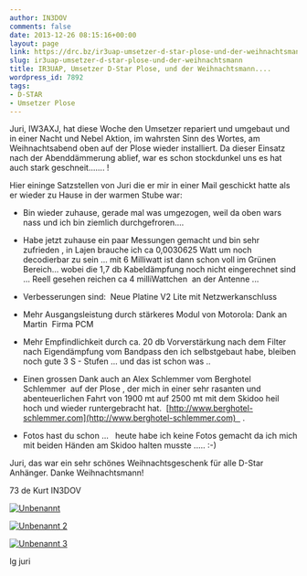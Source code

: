 ```yaml
---
author: IN3DOV
comments: false
date: 2013-12-26 08:15:16+00:00
layout: page
link: https://drc.bz/ir3uap-umsetzer-d-star-plose-und-der-weihnachtsmann/
slug: ir3uap-umsetzer-d-star-plose-und-der-weihnachtsmann
title: IR3UAP, Umsetzer D-Star Plose, und der Weihnachtsmann....
wordpress_id: 7892
tags:
- D-STAR
- Umsetzer Plose
---
```


Juri, IW3AXJ, hat diese Woche den Umsetzer repariert und umgebaut und in einer Nacht und Nebel Aktion, im wahrsten Sinn des Wortes, am Weihnachtsabend oben auf der Plose wieder installiert. Da dieser Einsatz nach der Abenddämmerung ablief, war es schon stockdunkel uns es hat auch stark geschneit....... !


Hier eininge Satzstellen von Juri die er mir in einer Mail geschickt hatte als er wieder zu Hause in der warmen Stube war:



	
  * Bin wieder zuhause, gerade mal was umgezogen, weil da oben wars nass und ich bin ziemlich durchgefroren....

	
  * Habe jetzt zuhause ein paar Messungen gemacht und bin sehr zufrieden , in Lajen brauche ich ca 0,0030625 Watt um noch decodierbar zu sein ... mit 6 Milliwatt ist dann schon voll im Grünen Bereich... wobei die 1,7 db Kabeldämpfung noch nicht eingerechnet sind ... Reell gesehen reichen ca 4 milliWattchen  an der Antenne ...

	
  * Verbesserungen sind:  Neue Platine V2 Lite mit Netzwerkanschluss

	
  * Mehr Ausgangsleistung durch stärkeres Modul von Motorola: Dank an Martin  Firma PCM

	
  * Mehr Empfindlichkeit durch ca. 20 db Vorverstärkung nach dem Filter nach Eigendämpfung vom Bandpass den ich selbstgebaut habe, bleiben noch gute 3 S - Stufen ... und das ist schon was ..

	
  * Einen grossen Dank auch an Alex Schlemmer vom Berghotel Schlemmer  auf der Plose , der mich in einer sehr rasanten und abenteuerlichen Fahrt von 1900 mt auf 2500 mt mit dem Skidoo heil hoch und wieder runtergebracht hat.  [http://www.berghotel-schlemmer.com](http://www.berghotel-schlemmer.com)   .

	
  * Fotos hast du schon ...   heute habe ich keine Fotos gemacht da ich mich mit beiden Händen am Skidoo halten musste ..... :-)


Juri, das war ein sehr schönes Weihnachtsgeschenk für alle D-Star Anhänger. Danke Weihnachtsmann!

73 de Kurt IN3DOV

[![Unbenannt](https://drc.bz/wp-content/uploads/2013/12/Unbenannt.jpg)](https://drc.bz/wp-content/uploads/2013/12/Unbenannt.jpg)



[![Unbenannt 2](https://drc.bz/wp-content/uploads/2013/12/Unbenannt-2.jpg)](https://drc.bz/wp-content/uploads/2013/12/Unbenannt-2.jpg)



[![Unbenannt 3](https://drc.bz/wp-content/uploads/2013/12/Unbenannt-3-225x300.jpg)](https://drc.bz/wp-content/uploads/2013/12/Unbenannt-3.jpg)







lg juri
